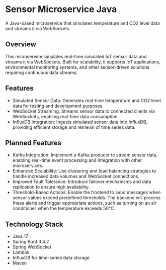 # Sensor Microservice Java

A Java-based microservice that simulates temperature and CO2 level data and streams it via WebSockets.

## Overview

This microservice simulates real-time simulated IoT sensor data and streams it via WebSockets. Built for scalability, it supports IoT applications, environmental monitoring systems, and other sensor-driven solutions requiring continuous data streams.

## Features

- Simulated Sensor Data: Generates real-time temperature and CO2 level data for testing and development purposes.
- WebSocket Streaming: Streams sensor data to connected clients via WebSockets, enabling real-time data consumption.
- InfluxDB Integration: Ingests simulated sensor data into InfluxDB, providing efficient storage and retrieval of time series data.

## Planned Features

- Kafka Integration: Implement a Kafka producer to stream sensor data, enabling real-time event processing and integration with other microservices.
- Enhanced Scalability: Use clustering and load balancing strategies to handle increased data volumes and WebSocket connections.
- Improved Fault Tolerance: Introduce failover mechanisms and data replication to ensure high availability.
- Threshold-Based Actions: Enable the frontend to send messages when sensor values exceed predefined thresholds. The backend will process these alerts and trigger appropriate actions, such as turning on an air conditioner when the temperature exceeds 50°C.

## Technology Stack

- Java 17
- Spring Boot 3.4.2
- Spring WebSocket
- Lombok
- InfluxDB for time-series data storage
- Maven
